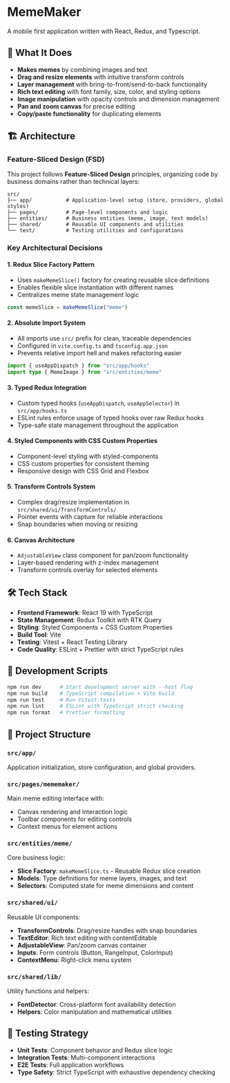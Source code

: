 # MemeMaker

A mobile first application written with React, Redux, and Typescript.

## 🎯 What It Does

- **Makes memes** by combining images and text
- **Drag and resize elements** with intuitive transform controls
- **Layer management** with bring-to-front/send-to-back functionality
- **Rich text editing** with font family, size, color, and styling options
- **Image manipulation** with opacity controls and dimension management
- **Pan and zoom canvas** for precise editing
- **Copy/paste functionality** for duplicating elements

## 🏗️ Architecture

### Feature-Sliced Design (FSD)

This project follows **Feature-Sliced Design** principles, organizing code by business domains rather than technical layers:

```
src/
├── app/           # Application-level setup (store, providers, global styles)
├── pages/         # Page-level components and logic
├── entities/      # Business entities (meme, image, text models)
├── shared/        # Reusable UI components and utilities
└── test/          # Testing utilities and configurations
```

### Key Architectural Decisions

#### 1. **Redux Slice Factory Pattern**

- Uses `makeMemeSlice()` factory for creating reusable slice definitions
- Enables flexible slice instantiation with different names
- Centralizes meme state management logic

```typescript
const memeSlice = makeMemeSlice("meme")
```

#### 2. **Absolute Import System**

- All imports use `src/` prefix for clean, traceable dependencies
- Configured in `vite.config.ts` and `tsconfig.app.json`
- Prevents relative import hell and makes refactoring easier

```typescript
import { useAppDispatch } from "src/app/hooks"
import type { MemeImage } from "src/entities/meme"
```

#### 3. **Typed Redux Integration**

- Custom typed hooks (`useAppDispatch`, `useAppSelector`) in `src/app/hooks.ts`
- ESLint rules enforce usage of typed hooks over raw Redux hooks
- Type-safe state management throughout the application

#### 4. **Styled Components with CSS Custom Properties**

- Component-level styling with styled-components
- CSS custom properties for consistent theming
- Responsive design with CSS Grid and Flexbox

#### 5. **Transform Controls System**

- Complex drag/resize implementation in `src/shared/ui/TransformControls/`
- Pointer events with capture for reliable interactions
- Snap boundaries when moving or resizing

#### 6. **Canvas Architecture**

- `AdjustableView` class component for pan/zoom functionality
- Layer-based rendering with z-index management
- Transform controls overlay for selected elements

## 🛠️ Tech Stack

- **Frontend Framework**: React 19 with TypeScript
- **State Management**: Redux Toolkit with RTK Query
- **Styling**: Styled Components + CSS Custom Properties
- **Build Tool**: Vite
- **Testing**: Vitest + React Testing Library
- **Code Quality**: ESLint + Prettier with strict TypeScript rules

## 🚀 Development Scripts

```bash
npm run dev      # Start development server with --host flag
npm run build    # TypeScript compilation + Vite build
npm run test     # Run Vitest tests
npm run lint     # ESLint with TypeScript strict checking
npm run format   # Prettier formatting
```

## 📁 Project Structure

### `src/app/`

Application initialization, store configuration, and global providers.

### `src/pages/mememaker/`

Main meme editing interface with:

- Canvas rendering and interaction logic
- Toolbar components for editing controls
- Context menus for element actions

### `src/entities/meme/`

Core business logic:

- **Slice Factory**: `makeMemeSlice.ts` - Reusable Redux slice creation
- **Models**: Type definitions for meme layers, images, and text
- **Selectors**: Computed state for meme dimensions and content

### `src/shared/ui/`

Reusable UI components:

- **TransformControls**: Drag/resize handles with snap boundaries
- **TextEditor**: Rich text editing with contentEditable
- **AdjustableView**: Pan/zoom canvas container
- **Inputs**: Form controls (Button, RangeInput, ColorInput)
- **ContextMenu**: Right-click menu system

### `src/shared/lib/`

Utility functions and helpers:

- **FontDetector**: Cross-platform font availability detection
- **Helpers**: Color manipulation and mathematical utilities

## 🧪 Testing Strategy

- **Unit Tests**: Component behavior and Redux slice logic
- **Integration Tests**: Multi-component interactions
- **E2E Tests**: Full application workflows
- **Type Safety**: Strict TypeScript with exhaustive dependency checking
